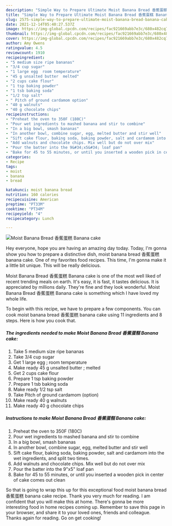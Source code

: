 ```yaml
---
description: "Simple Way to Prepare Ultimate Moist Banana Bread 香蕉蛋糕 Banana cake"
title: "Simple Way to Prepare Ultimate Moist Banana Bread 香蕉蛋糕 Banana cake"
slug: 2575-simple-way-to-prepare-ultimate-moist-banana-bread-banana-cake
date: 2021-12-14T05:40:27.537Z
image: https://img-global.cpcdn.com/recipes/fac921669abb7e3c/680x482cq70/moist-banana-bread-香蕉蛋糕-banana-cake-recipe-main-photo.jpg
thumbnail: https://img-global.cpcdn.com/recipes/fac921669abb7e3c/680x482cq70/moist-banana-bread-香蕉蛋糕-banana-cake-recipe-main-photo.jpg
cover: https://img-global.cpcdn.com/recipes/fac921669abb7e3c/680x482cq70/moist-banana-bread-香蕉蛋糕-banana-cake-recipe-main-photo.jpg
author: Amy Owens
ratingvalue: 4.5
reviewcount: 1910
recipeingredient:
- "5 medium size ripe bananas"
- "3/4 cup sugar"
- "1 large egg  room temperature"
- "45 g unsalted butter  melted"
- "2 cups cake flour"
- "1 tsp baking powder"
- "1 tsb baking soda"
- "1/2 tsp salt"
- " Pitch of ground cardamom option"
- "40 g walnuts"
- "40 g chocolate chips"
recipeinstructions:
- "Preheat the oven to 350F (180C)"
- "Pour wet ingredients to mashed banana and stir to combine"
- "In a big bowl, smash bananas"
- "In another bowl, combine sugar, egg, melted butter and stir well"
- "Sift cake flour, baking soda, baking powder, salt and cardamom into the wet ingredients, and split two times."
- "Add walnuts and chocolate chips. Mix well but do not over mix"
- "Pour the batter into the 9&#34;x5&#34; loaf pan"
- "Bake for 45 to 55 minutes, or until you inserted a wooden pick in center of cake comes out clean"
categories:
- Recipe
tags:
- moist
- banana
- bread

katakunci: moist banana bread 
nutrition: 160 calories
recipecuisine: American
preptime: "PT33M"
cooktime: "PT34M"
recipeyield: "4"
recipecategory: Lunch

---
```



![Moist Banana Bread 香蕉蛋糕 Banana cake](https://img-global.cpcdn.com/recipes/fac921669abb7e3c/680x482cq70/moist-banana-bread-香蕉蛋糕-banana-cake-recipe-main-photo.jpg)

Hey everyone, hope you are having an amazing day today. Today, I'm gonna show you how to prepare a distinctive dish, moist banana bread 香蕉蛋糕 banana cake. One of my favorites food recipes. This time, I'm gonna make it a little bit unique. This will be really delicious.



Moist Banana Bread 香蕉蛋糕 Banana cake is one of the most well liked of recent trending meals on earth. It's easy, it is fast, it tastes delicious. It is appreciated by millions daily. They're fine and they look wonderful. Moist Banana Bread 香蕉蛋糕 Banana cake is something which I have loved my whole life.


To begin with this recipe, we have to prepare a few components. You can cook moist banana bread 香蕉蛋糕 banana cake using 11 ingredients and 8 steps. Here is how you cook that.

<!--inarticleads1-->

##### The ingredients needed to make Moist Banana Bread 香蕉蛋糕 Banana cake:

1. Take 5 medium size ripe bananas
1. Take 3/4 cup sugar
1. Get 1 large egg ; room temperature
1. Make ready 45 g unsalted butter ; melted
1. Get 2 cups cake flour
1. Prepare 1 tsp baking powder
1. Prepare 1 tsb baking soda
1. Make ready 1/2 tsp salt
1. Take  Pitch of ground cardamom (option)
1. Make ready 40 g walnuts
1. Make ready 40 g chocolate chips




<!--inarticleads2-->

##### Instructions to make Moist Banana Bread 香蕉蛋糕 Banana cake:

1. Preheat the oven to 350F (180C)
1. Pour wet ingredients to mashed banana and stir to combine
1. In a big bowl, smash bananas
1. In another bowl, combine sugar, egg, melted butter and stir well
1. Sift cake flour, baking soda, baking powder, salt and cardamom into the wet ingredients, and split two times.
1. Add walnuts and chocolate chips. Mix well but do not over mix
1. Pour the batter into the 9&#34;x5&#34; loaf pan
1. Bake for 45 to 55 minutes, or until you inserted a wooden pick in center of cake comes out clean




So that is going to wrap this up for this exceptional food moist banana bread 香蕉蛋糕 banana cake recipe. Thank you very much for reading. I am confident that you will make this at home. There's gonna be more interesting food in home recipes coming up. Remember to save this page in your browser, and share it to your loved ones, friends and colleague. Thanks again for reading. Go on get cooking!
